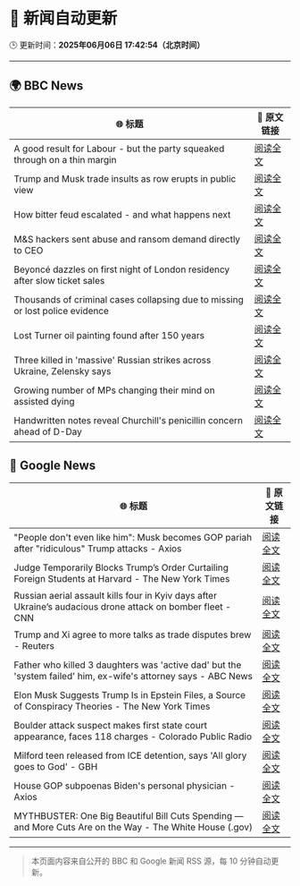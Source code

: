# 🧠 新闻自动更新

🕒 更新时间：**2025年06月06日 17:42:54（北京时间）**

---

## 🌍 BBC News

| 🌐 标题 | 🔗 原文链接 |
|--------|-------------|
| A good result for Labour - but the party squeaked through on a thin margin | [阅读全文](https://www.bbc.com/news/articles/cvgqzdl8lxyo) |
| Trump and Musk trade insults as row erupts in public view | [阅读全文](https://www.bbc.com/news/articles/c5yg98rl717o) |
| How bitter feud escalated - and what happens next | [阅读全文](https://www.bbc.com/news/articles/c3wd2215q08o) |
| M&S hackers sent abuse and ransom demand directly to CEO | [阅读全文](https://www.bbc.com/news/articles/cr58pqjlnjlo) |
| Beyoncé dazzles on first night of London residency after slow ticket sales | [阅读全文](https://www.bbc.com/news/articles/cvgvlxk01gvo) |
| Thousands of criminal cases collapsing due to missing or lost police evidence | [阅读全文](https://www.bbc.com/news/articles/c3e5289d3njo) |
| Lost Turner oil painting found after 150 years | [阅读全文](https://www.bbc.com/news/articles/clyzp4r70m8o) |
| Three killed in 'massive' Russian strikes across Ukraine, Zelensky says | [阅读全文](https://www.bbc.com/news/articles/cvg7zy1jq7no) |
| Growing number of MPs changing their mind on assisted dying | [阅读全文](https://www.bbc.com/news/articles/c2lk21x800yo) |
| Handwritten notes reveal Churchill's penicillin concern ahead of D-Day | [阅读全文](https://www.bbc.com/news/articles/cj09v52l8v4o) |

## 📰 Google News

| 🌐 标题 | 🔗 原文链接 |
|--------|-------------|
| "People don't even like him": Musk becomes GOP pariah after "ridiculous" Trump attacks - Axios | [阅读全文](https://news.google.com/rss/articles/CBMihgFBVV95cUxPQWdyNzEtMUtzanZSamlxN2hqSS1ldnhUUjk0U2lfMzFxejFOZ2tOcENTWXlFRWRqUGl6LXBIZ1YyaXJTY0RuOVIxUWt3MlM5MjNBcFAzVWVkaG9UUlB4OS03Q1k3djlGcXFMN2ZfSmRQMGFCVUxNWFJxbDB5QWdLcGJCeTF2UQ?oc=5) |
| Judge Temporarily Blocks Trump’s Order Curtailing Foreign Students at Harvard - The New York Times | [阅读全文](https://news.google.com/rss/articles/CBMikgFBVV95cUxNMnFzdl94UWkycWJMY2NieHBwUlZRdFdjMjlBNW8wc3dxaXhNSkFsNTlSZzcxWWtRS1kzU1VhaVdRMlBNaUZQZVVTZEwxeWRiXzE2dnN3Xy1GYXQtYXBFMnNPYlN4X0NSclJ4Z2hpUVNaalFSOUxPNXQ4TmU4LVRMMlhual9YaHpMZTh6bklqcDQ2dw?oc=5) |
| Russian aerial assault kills four in Kyiv days after Ukraine’s audacious drone attack on bomber fleet - CNN | [阅读全文](https://news.google.com/rss/articles/CBMimwFBVV95cUxNWFpFTWRFdWlsWDhjRUFSODgxZkpMT0RQOWNidm93UGhnN3pzOGlqeWp3MDE5U3VpS24ydlpGQ0lYei1FdzlNOWFNWFNEMlFlNGxBODgxNlA3ckxhWkRNenFfU3VyWFdfNENWQWJ5MjBjWi14YjRsVTNFRHNBOXEySEJiVGtIQ2JYOVdFdVRKeXNGaWRHNFgxcjdsa9IBoAFBVV95cUxQWFYwenNlM0NoelFMdW1wVmo4OENOUWVkMGV2dkhCV2tnTjFwMzdOclVaUmtyNDdKR3ZPdmdBNkplRDZURlZZUmg0Y3N3dDlUVWgxNjYtMS1YZ21yN2FkSVBreXl0V1J2eVpxZ1BJVVoyTFBqY0F1SUpwNXhFdVZVUm1pd21hcFc5OV9HWjY5bHh0Mm1JR0tYWWozeVVLMzBP?oc=5) |
| Trump and Xi agree to more talks as trade disputes brew - Reuters | [阅读全文](https://news.google.com/rss/articles/CBMihgFBVV95cUxQRmRBRGdzWEY2MC1HZnVJaGExLWgzSWNCT1FBeENZUnRxbkxYTTVUR1M4S2dxWEVoOURQX1FHbTluc3gyV3ZLZ3o2cHpLb203OUZUbDJrdG1FdzRrOFdDR2haU2d1enkzVDVnMFVNc05ZS2h0XzFxRTlIS0NwMXkxWG1xQ1lmUQ?oc=5) |
| Father who killed 3 daughters was 'active dad' but the 'system failed' him, ex-wife's attorney says - ABC News | [阅读全文](https://news.google.com/rss/articles/CBMimwFBVV95cUxQOUtneTdzN1V4NzRCWlU0U2lHdTNLb2FTWmdLY0dJd0VzaC1LR0c5bTJXcGZ5Ti10by1VNmFIbFNhNlpEVWZGaG1XSHJGbFNqb3Zmd1d4cVk2Sm5WbFFJMDdhWUpGUkcxNUtNT2dmZkxLZS12RllLU1pXZjM2TFRUMzRSUEpUMFZRSU9BSXdXdGdBWmdPdEt1amJjQdIBoAFBVV95cUxOd01PdEJwcjRvWG5pcWtXYTl3azFqaTZmbHNqX2k0S0hlUGhRcWluSHRvcjQtcXZMbmIyaWVVMzZfV1B4QjBQV2R5WURxS042eE9NOEgxNGVOb2tSODd5UERiZHgxUUxEemk2ZVJ6LWNMLTExdHR4eXJPUzBKazF4MzFfalRLUE1FZXZ3Z3E0RFBxczlSdGdLcmpMTlJrSzda?oc=5) |
| Elon Musk Suggests Trump Is in Epstein Files, a Source of Conspiracy Theories - The New York Times | [阅读全文](https://news.google.com/rss/articles/CBMifEFVX3lxTE1YT2cwX2xIX2x6ZW10a1lpcTVySzQtNEhjVEM3dW1Ca094bENpVEliZXJPb3lYZGxlN1pvUjZ2X2pEMmRDR0NTZThseHdIaUhFWWlIVG0yc0Q4dzdTemdMdWFDOWZ6US1iSS0xcmZsVkxKRHJ2WWIwWElPTnc?oc=5) |
| Boulder attack suspect makes first state court appearance, faces 118 charges - Colorado Public Radio | [阅读全文](https://news.google.com/rss/articles/CBMidEFVX3lxTFA4WFN1dlkyb2ROdGk1MnJ3cndYcEF5a0xRdTk2dFI3TXk2N0xRbWt0X1lVa3lsQm90bTFNWHVzSm5RaDJZS1FmbDUxaUxvS3dMNDExWTh3OHY4RkFEMWk4endPQkNEZ1RxRzVJUGZjLS1YSlFm?oc=5) |
| Milford teen released from ICE detention, says 'All glory goes to God' - GBH | [阅读全文](https://news.google.com/rss/articles/CBMiiwFBVV95cUxOQzcySnA5dGE3SlN6dTZXMkQ2czlTMmlEZFhxVW9OWE9hY2d2dGkwYzJaUV83NDhZRmMzT3N3Nmthc3lQUkh0ZUhwQnhMalZpdlNfM2podEZmZnU2UU5WWGItSlJIXzhwbGRqS0dLZi1NUVpFWmdiQTN0MHpvekhEYlVRU0g4WkwzeGZF?oc=5) |
| House GOP subpoenas Biden's personal physician - Axios | [阅读全文](https://news.google.com/rss/articles/CBMifkFVX3lxTE9YWUNJMGZnSjdUUkF6QThTM2F3SENYZDYyZXAxT1FORFFvUV8yUHg3NXlBMDdFaE5jZ2ZJWHQyT3NSS1o0aklCcWlsOFB2RUQ0ZEthR1hGQjNfNjJ0Q1dSZ2UxR2FhVkdvOEtJd2tMaEtJVGdvQkFlLWRsU044Zw?oc=5) |
| MYTHBUSTER: One Big Beautiful Bill Cuts Spending — and More Cuts Are on the Way - The White House (.gov) | [阅读全文](https://news.google.com/rss/articles/CBMivgFBVV95cUxQcWxnRjE2aTRWWXBTZWlwaERlUDBjRVBzY1RuUGJtNnozcXVid3J3SEc5WGdPNEVvWGdlSVlWeXB3Z1ZPMU1YNnBqeVJZX2tnakVteXJWRzU5eVpqTzFkbjVIZVFNOTdtSHh2S0haczRqRXF3S0VpbkVDa29qb3JoN2NqVkJ2cGFaUEgtZUNCUVNhd2JMUTFzRjQxd2s4ay1uTnJFYWozRUNZTko1X1BPTHoyTFdmTl9NazlzVU1R?oc=5) |

---
> 本页面内容来自公开的 BBC 和 Google 新闻 RSS 源，每 10 分钟自动更新。